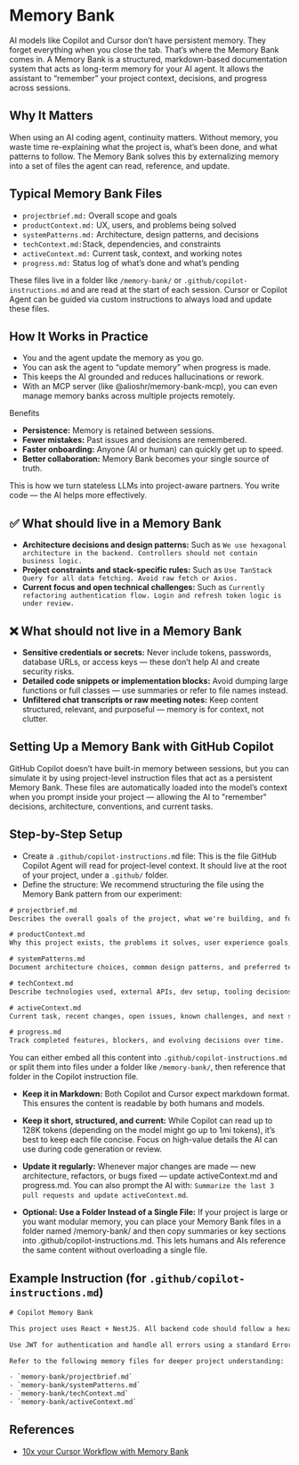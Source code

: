 # Memory Bank

AI models like Copilot and Cursor don’t have persistent memory. They forget everything when you close the tab. That’s where the Memory Bank comes in. A Memory Bank is a structured, markdown-based documentation system that acts as long-term memory for your AI agent. It allows the assistant to “remember” your project context, decisions, and progress across sessions.

## Why It Matters

When using an AI coding agent, continuity matters. Without memory, you waste time re-explaining what the project is, what’s been done, and what patterns to follow. The Memory Bank solves this by externalizing memory into a set of files the agent can read, reference, and update.

## Typical Memory Bank Files

- `projectbrief.md:` Overall scope and goals
- `productContext.md:` UX, users, and problems being solved
- `systemPatterns.md:` Architecture, design patterns, and decisions
- `techContext.md:`Stack, dependencies, and constraints
- `activeContext.md:` Current task, context, and working notes
- `progress.md:` Status log of what’s done and what’s pending

These files live in a folder like `/memory-bank/` or `.github/copilot-instructions.md` and are read at the start of each session. Cursor or Copilot Agent can be guided via custom instructions to always load and update these files.

## How It Works in Practice

- You and the agent update the memory as you go.
- You can ask the agent to “update memory” when progress is made.
- This keeps the AI grounded and reduces hallucinations or rework.
- With an MCP server (like @alioshr/memory-bank-mcp), you can even manage memory banks across multiple projects remotely.

Benefits

- **Persistence:** Memory is retained between sessions.
- **Fewer mistakes:** Past issues and decisions are remembered.
- **Faster onboarding:** Anyone (AI or human) can quickly get up to speed.
- **Better collaboration:** Memory Bank becomes your single source of truth.

This is how we turn stateless LLMs into project-aware partners. You write code — the AI helps more effectively.

## ✅ What should live in a Memory Bank

- **Architecture decisions and design patterns:** Such as `We use hexagonal architecture in the backend. Controllers should not contain business logic.`
- **Project constraints and stack-specific rules:** Such as `Use TanStack Query for all data fetching. Avoid raw fetch or Axios.`
- **Current focus and open technical challenges:** Such as `Currently refactoring authentication flow. Login and refresh token logic is under review.`

## ❌ What should not live in a Memory Bank

- **Sensitive credentials or secrets:** Never include tokens, passwords, database URLs, or access keys — these don’t help AI and create security risks.
- **Detailed code snippets or implementation blocks:** Avoid dumping large functions or full classes — use summaries or refer to file names instead.
- **Unfiltered chat transcripts or raw meeting notes:** Keep content structured, relevant, and purposeful — memory is for context, not clutter.

## Setting Up a Memory Bank with GitHub Copilot

GitHub Copilot doesn’t have built-in memory between sessions, but you can simulate it by using project-level instruction files that act as a persistent Memory Bank. These files are automatically loaded into the model’s context when you prompt inside your project — allowing the AI to "remember" decisions, architecture, conventions, and current tasks.

## Step-by-Step Setup

- Create a `.github/copilot-instructions.m`d file: This is the file GitHub Copilot Agent will read for project-level context. It should live at the root of your project, under a `.github/` folder.
- Define the structure: We recommend structuring the file using the Memory Bank pattern from our experiment:

```txt
# projectbrief.md  
Describes the overall goals of the project, what we're building, and for whom.

# productContext.md  
Why this project exists, the problems it solves, user experience goals, and business context.

# systemPatterns.md  
Document architecture choices, common design patterns, and preferred technical structures.

# techContext.md  
Describe technologies used, external APIs, dev setup, tooling decisions, and known constraints.

# activeContext.md  
Current task, recent changes, open issues, known challenges, and next steps.

# progress.md  
Track completed features, blockers, and evolving decisions over time.
```

You can either embed all this content into `.github/copilot-instructions.md` or split them into files under a folder like `/memory-bank/`, then reference that folder in the Copilot instruction file.

- **Keep it in Markdown:** Both Copilot and Cursor expect markdown format. This ensures the content is readable by both humans and models.

- **Keep it short, structured, and current:** While Copilot can read up to 128K tokens (depending on the model might go up to 1mi tokens), it’s best to keep each file concise. Focus on high-value details the AI can use during code generation or review.

- **Update it regularly:** Whenever major changes are made — new architecture, refactors, or bugs fixed — update activeContext.md and progress.md. You can also prompt the AI with: `Summarize the last 3 pull requests and update activeContext.md`.

- **Optional: Use a Folder Instead of a Single File:** If your project is large or you want modular memory, you can place your Memory Bank files in a folder named /memory-bank/ and then copy summaries or key sections into .github/copilot-instructions.md. This lets humans and AIs reference the same content without overloading a single file.

## Example Instruction (for `.github/copilot-instructions.md`)

```txt
# Copilot Memory Bank

This project uses React + NestJS. All backend code should follow a hexagonal architecture. Frontend code should use TanStack Query and controlled inputs.

Use JWT for authentication and handle all errors using a standard ErrorHandler service.

Refer to the following memory files for deeper project understanding:

- `memory-bank/projectbrief.md`
- `memory-bank/systemPatterns.md`
- `memory-bank/techContext.md`
- `memory-bank/activeContext.md`
```

## References

- [10x your Cursor Workflow with Memory Bank](https://www.youtube.com/watch?si=EiHdLnUQMBanl_eO&v=Uufa6flWid4&feature=youtu.be&themeRefresh=1)